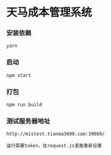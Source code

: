 天马成本管理系统
===========
### 安装依赖
```
yarn
```
### 启动 
```
npm start
```
### 打包
```
npm run build
```
### 测试服务器地址
```
http://mistest.tianma3600.com:39080/

运行需要token，在request.js里面重新设置
```